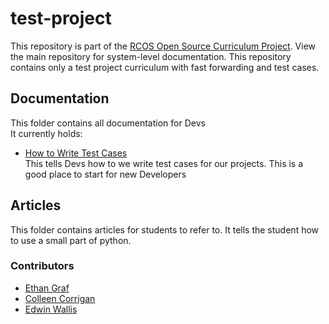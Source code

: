 # test-project
This repository is part of the [RCOS Open Source Curriculum Project](https://github.com/codingandcommunity/rcos-open-source-curriculum-project). View the main repository for system-level documentation. This repository contains only a test project curriculum with fast forwarding and test cases. 
## Documentation  
This folder contains all documentation for Devs  
It currently holds:  
- [How to Write Test Cases](https://github.com/codingandcommunity/test-project/blob/master/Documentation/How%20to%20Write%20Test%20Cases.md)   
This tells Devs how to we write test cases for our projects. This is a good place to start for new Developers 
## Articles
This folder contains articles for students to refer to. It tells the student how to use a small part of python.


### Contributors ###
- [Ethan Graf](https://github.com/eagraf)
- [Colleen Corrigan](https://github.com/collcorr72)
- [Edwin Wallis](https://github.com/meowskers)
 
